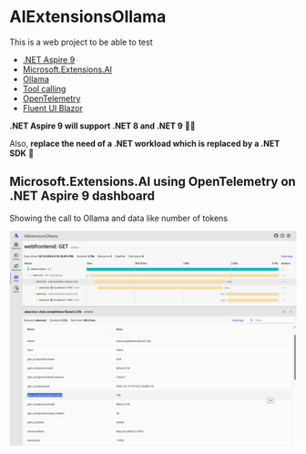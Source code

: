 # AIExtensionsOllama

This is a web project to be able to test

* [.NET Aspire 9](https://learn.microsoft.com/en-us/dotnet/aspire/get-started/aspire-overview)
* [Microsoft.Extensions.AI](https://devblogs.microsoft.com/dotnet/introducing-microsoft-extensions-ai-preview/)
* [Ollama](https://www.ollama.com/)
* [Tool calling](https://www.ollama.com/blog/tool-support)
* [OpenTelemetry](https://learn.microsoft.com/en-us/dotnet/core/diagnostics/observability-with-otel)
* [Fluent UI Blazor](https://github.com/microsoft/fluentui-blazor)

**.NET Aspire 9 will support .NET 8 and .NET 9** 👍🏼

Also, **replace the need of a .NET workload which is replaced by a .NET SDK** 🎉

## Microsoft.Extensions.AI using OpenTelemetry on .NET Aspire 9 dashboard

Showing the call to Ollama and data like number of tokens

![Microsoft.Extensions.AI traces on .NET Aspire dashboard Traces](./ressources/AIExtensionsOllama-Traces.png)
